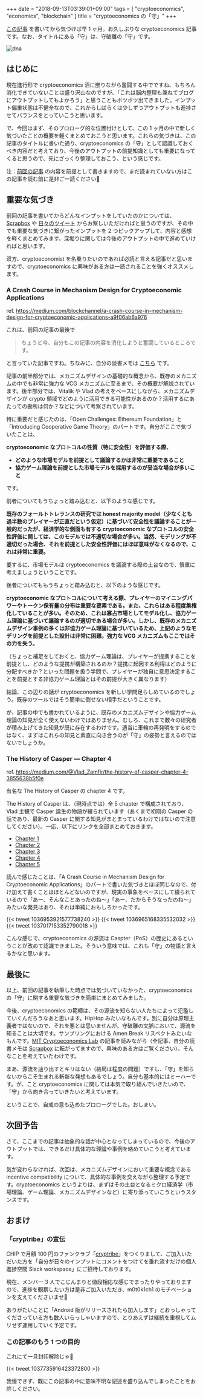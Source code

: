 +++
date = "2018-09-13T03:39:01+09:00"
tags = [ "cryptoeconomics", "economics", "blockchain" ]
title = "cryptoeconomics の「守」"
+++

[この記事](https://m0t0k1ch1st0ry.com/blog/2018/08/05/cryptoeconomics) を書いてから気づけば早 1 ヶ月。お久しぶりな cryptoeconomics 記事です。なお、タイトルにある「守」は、守破離の「守」です。

<!--more-->

![dna](/img/entry/dna.png)

## はじめに

現在進行形で cryptoeconomics 沼に嵌りながら奮闘する中でですね、もちろん消化できていないことは盛り沢山なのですが、「これは脳内整理も兼ねてブログにアウトプットしてもよかろう」と思うこともポツポツ出てきました。インプット偏重状態は不健全なので、これからしばらくは少しずつアウトプットも進捗させてバランスをとっていこうと思います。

で、今回はまず、そのプロローグ的な位置付けとして、この 1 ヶ月の中で新しく気づいたことの概要を軽くまとめておこうと思います。これらの気づきは、この記事のタイトルに書いた通り、cryptoeconomics の「守」として認識しておくべき内容だと考えており、今後のアウトプットの前提知識としても重要になってくると思うので、先にざっくり整理しておこう、という感じです。

注：[前回の記事](https://m0t0k1ch1st0ry.com/blog/2018/08/05/cryptoeconomics) の内容を前提として書きますので、まだ読まれていない方はこの記事を読む前に是非ご一読ください🙏

## 重要な気づき

前回の記事を書いてからどんなインプットをしていたのかについては、[Scrapbox](https://scrapbox.io/m0t0k1ch1/cryptoeconomics) や [日々のツイート](https://twitter.com/m0t0k1ch1) からお察しいただければと思うのですが、その中でも重要な気づきに繋がったインプットを 2 つピックアップして、内容と感想を軽くまとめてみます。深堀りに関しては今後のアウトプットの中で進めていければと思います。

双方、cryptoeconomist を名乗りたいのであれば必読と言える記事だと思いますので、cryptoeconomics に興味がある方は一読されることを強くオススメします。

### A Crash Course in Mechanism Design for Cryptoeconomic Applications

ref. https://medium.com/blockchannel/a-crash-course-in-mechanism-design-for-cryptoeconomic-applications-a9f06ab6a976

これは、前回の記事の最後で

> ちょうど今、自分もこの記事の内容を消化しようと奮闘しているところです。

と言っていた記事ですね。ちなみに、自分の読書メモは [こちら](https://scrapbox.io/m0t0k1ch1/A_Crash_Course_in_Mechanism_Design_for_Cryptoeconomic_Applications) です。

記事の前半部分では、メカニズムデザインの基礎的な概念から、既存のメカニズムの中でも非常に強力な VCG メカニズムに至るまで、その概要が解説されています。後半部分では、Vitalik や Vlad の考えをベースにしながら、メカニズムデザインが crypto 領域でどのように活用できる可能性があるのか？活用するにあたっての勘所は何か？などについて考察されています。

特に重要だと感じたのは、「Open Challenges: Ethereum Foundation」と「Introducing Cooperative Game Theory」のパートです。自分がここで気づいたことは、

__cryptoeconomic なプロトコルの性質（特に安全性）を評価する際、__

- __どのような市場モデルを前提として議論するかは非常に重要であること__
- __協力ゲーム理論を前提とした市場モデルを採用するのが妥当な場合が多いこと__

です。

前者についてもうちょっと踏み込むと、以下のような感じです。

__既存のフォールトトレランスの研究では honest majority model（少なくとも過半数のプレイヤーが正直だという仮定）に基づいて安全性を議論することが一般的だったが、経済学的な側面も有する cryptoeconomic なプロトコルの安全性評価に関しては、このモデルでは不適切な場合が多い。当然、モデリングが不適切だった場合、それを前提とした安全性評価にはほぼ意味がなくなるので、これは非常に重要。__

要するに、市場モデルは cryptoeconomics を議論する際の土台なので、慎重に考えましょうということです。

後者についてももうちょっと踏み込むと、以下のような感じです。

__cryptoeconomic なプロトコルについて考える際、プレイヤーのマイニングパワーやトークン保有量の分布は重要な要素である。また、これらはある程度集権化していることが多い。そのため、これは寡占市場としてモデル化し、協力ゲーム理論に基づいて議論するのが適切である場合が多い。しかし、既存のメカニズムデザイン事例の多くは非協力ゲーム理論に基づいているため、上記のようなモデリングを前提とした設計は非常に困難。強力な VCG メカニズムもここではその力を失う。__

（ちょっと補足をしておくと、協力ゲーム理論は、プレイヤーが提携することを前提とし、どのような提携が構築されるのか？提携に起因する利得はどのように分配すべきか？といった問題を扱う学問で、プレイヤーが独自に意思決定することを前提とする非協力ゲーム理論とはその前提が大きく異なります）

結論、この辺りの話が cryptoeconomics を新しい学問足らしめているのでしょう。既存のツールではそう簡単に倒せない相手だということです。

が、記事の中でも書かれているように、既存のメカニズムデザインや協力ゲーム理論の知見が全く使えないわけではありません。むしろ、これまで数々の研究者が積み上げてきた知見が既に存在するわけです。適当に車輪の再発明をするのではなく、まずはこれらの知見と素直に向き合うのが「守」の姿勢と言えるのではないでしょうか。

### The History of Casper — Chapter 4

ref. https://medium.com/@Vlad_Zamfir/the-history-of-casper-chapter-4-3855638b5f0e

有名な The History of Casper の chapter 4 です。

The History of Casper は、（現時点では）全 5 chapter で構成されており、Vlad 主観で Casper 誕生の物語が綴られています（あくまで初期の Casper の話であり、最新の Casper に関する知見がまとまっているわけではないので注意してください）。一応、以下にリンクを全部まとめておきます。

- [Chapter 1](https://medium.com/@Vlad_Zamfir/the-history-of-casper-part-1-59233819c9a9)
- [Chapter 2](https://medium.com/@Vlad_Zamfir/the-history-of-casper-chapter-2-8e09b9d3b780)
- [Chapter 3](https://medium.com/@Vlad_Zamfir/the-history-of-casper-chapter-3-70fefb1182fc)
- [Chapter 4](https://medium.com/@Vlad_Zamfir/the-history-of-casper-chapter-4-3855638b5f0e)
- [Chapter 5](https://medium.com/@Vlad_Zamfir/the-history-of-casper-chapter-5-8652959cef58)

読んで感じたことは、「A Crash Course in Mechanism Design for Cryptoeconomic Applications」のパートで書いた気づきとほぼ同じなので、付け加えて書くことはほとんどないのですが、現実の事象をベースにして綴られているので「あー、そんなことあったのね〜」「あー、だからそうなったのね〜」みたいな発見はあり、それは単純におもしろかったです。

{{< tweet 1036953921577738240 >}}
{{< tweet 1036965168335532032 >}}
{{< tweet 1037017153352790018 >}}

こんな感じで、cryptoeconomics の源流は Caspter（PoS）の歴史にあるということが改めて認識できました。そういう意味では、これも「守」の物語と言えるかなと思います。

## 最後に

以上、前回の記事を執筆した時点では気づいていなかった、cryptoeconomics の「守」に関する重要な気づきを簡単にまとめてみました。

今後、cryptoeconomics の範疇は、その源流を知らない人たちによって氾濫していくんだろうなあと思います。HipHop みたいなもんです。別に自分は原理主義者ではないので、それを悪とは思いませんが、守破離の文脈において、源流を知ることは大切です。サンプリングにおける Amen Break リスペクトみたいなもんです。[MIT Cryptoeconomics Lab](https://medium.com/mit-cryptoeconomics-lab) の記事を読みながら（全記事、自分の読書メモは [Scrapbox](https://scrapbox.io/m0t0k1ch1) に転がってますので、興味のある方はご覧ください）、そんなことを考えていたわけです。

まあ、源流を辿り出すとキリはない（結局は程度の問題）ですし、「守」を知らないからこそ生まれる斬新な発想もあるでしょう。自分も基本的にはミーハーです。が、こと cryptoeconomics に関しては本気で取り組んでいきたいので、「守」から向き合っていきたいと考えています。

ということで、自戒の意も込めたプロローグでした。おしまい。

## 次回予告

さて、ここまでの記事は抽象的な話が中心となってしまっているので、今後のアウトプットでは、できるだけ具体的な理論や事例を絡めていこうと考えています。

気が変わらなければ、次回は、メカニズムデザインにおいて重要な概念である incentive compatibility について、具体的な事例を交えながら整理する予定です。cryptoeconomics というよりは、まずはその土台となるミクロ経済学（市場理論、ゲーム理論、メカニズムデザインなど）に寄り添っていこうというスタンスです。

## おまけ

### 「cryptribe」の宣伝

CHIP で月額 100 円のファンクラブ「[cryptribe](http://thechip.in/fanclubs/419)」をつくりまして、ご加入いただいた方を「自分が日々のインプットにコメントをつけてを垂れ流すだけの個人進捗空間 Slack workspace」にご招待しております。

現在、メンバー 3 人でこじんまりと値段相応な感じでまったりやっておりますので、進捗を観察したい方は是非ご加入いただき、m0t0k1ch1 のモチベーションを支えてくださいませ🙏

ありがたいことに「Android 版がリリースされたら加入します」とおっしゃってくださっている方も数人いらっしゃいますので、とりあえずは継続を重視してムリせず運用していく予定です。

### この記事のもう 1 つの目的

これにて一旦封印解除じゃ👴

{{< tweet 1037735916423372800 >}}

我慢できず、既にこの記事の中に意味不明な記述を盛り込んでしまったことをお許しください。
